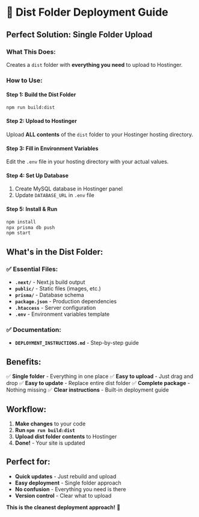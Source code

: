 # 📁 Dist Folder Deployment Guide

## **Perfect Solution: Single Folder Upload**

### **What This Does:**
Creates a `dist` folder with **everything you need** to upload to Hostinger.

### **How to Use:**

#### **Step 1: Build the Dist Folder**
```bash
npm run build:dist
```

#### **Step 2: Upload to Hostinger**
Upload **ALL contents** of the `dist` folder to your Hostinger hosting directory.

#### **Step 3: Fill in Environment Variables**
Edit the `.env` file in your hosting directory with your actual values.

#### **Step 4: Set Up Database**
1. Create MySQL database in Hostinger panel
2. Update `DATABASE_URL` in `.env` file

#### **Step 5: Install & Run**
```bash
npm install
npx prisma db push
npm start
```

## **What's in the Dist Folder:**

### ✅ **Essential Files:**
- **`.next/`** - Next.js build output
- **`public/`** - Static files (images, etc.)
- **`prisma/`** - Database schema
- **`package.json`** - Production dependencies
- **`.htaccess`** - Server configuration
- **`.env`** - Environment variables template

### ✅ **Documentation:**
- **`DEPLOYMENT_INSTRUCTIONS.md`** - Step-by-step guide

## **Benefits:**

✅ **Single folder** - Everything in one place
✅ **Easy to upload** - Just drag and drop
✅ **Easy to update** - Replace entire dist folder
✅ **Complete package** - Nothing missing
✅ **Clear instructions** - Built-in deployment guide

## **Workflow:**

1. **Make changes** to your code
2. **Run `npm run build:dist`**
3. **Upload dist folder contents** to Hostinger
4. **Done!** - Your site is updated

## **Perfect for:**
- **Quick updates** - Just rebuild and upload
- **Easy deployment** - Single folder approach
- **No confusion** - Everything you need is there
- **Version control** - Clear what to upload

**This is the cleanest deployment approach!** 🚀
